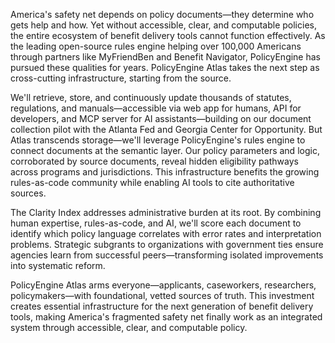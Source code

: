 America's safety net depends on policy documents—they determine who gets help and how. Yet without accessible, clear, and computable policies, the entire ecosystem of benefit delivery tools cannot function effectively. As the leading open-source rules engine helping over 100,000 Americans through partners like MyFriendBen and Benefit Navigator, PolicyEngine has pursued these qualities for years. PolicyEngine Atlas takes the next step as cross-cutting infrastructure, starting from the source.

We'll retrieve, store, and continuously update thousands of statutes, regulations, and manuals—accessible via web app for humans, API for developers, and MCP server for AI assistants—building on our document collection pilot with the Atlanta Fed and Georgia Center for Opportunity. But Atlas transcends storage—we'll leverage PolicyEngine's rules engine to connect documents at the semantic layer. Our policy parameters and logic, corroborated by source documents, reveal hidden eligibility pathways across programs and jurisdictions. This infrastructure benefits the growing rules-as-code community while enabling AI tools to cite authoritative sources.

The Clarity Index addresses administrative burden at its root. By combining human expertise, rules-as-code, and AI, we'll score each document to identify which policy language correlates with error rates and interpretation problems. Strategic subgrants to organizations with government ties ensure agencies learn from successful peers—transforming isolated improvements into systematic reform.

PolicyEngine Atlas arms everyone—applicants, caseworkers, researchers, policymakers—with foundational, vetted sources of truth. This investment creates essential infrastructure for the next generation of benefit delivery tools, making America's fragmented safety net finally work as an integrated system through accessible, clear, and computable policy.